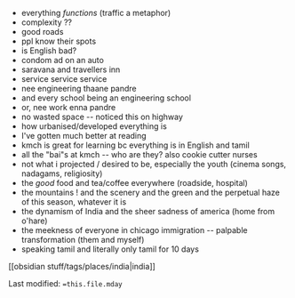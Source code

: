 - everything _functions_ (traffic a metaphor)  
- complexity ??  
- good roads   
- ppl know their spots   
- is English bad?  
- condom ad on an auto  
- saravana and travellers inn 
- service service service  
- nee engineering thaane pandre  
- and every school being an engineering school  
- or, nee work enna pandre  
- no wasted space -- noticed this on highway  
- how urbanised/developed everything is  
- I've gotten much better at reading  
- kmch is great for learning bc everything is in English and tamil  
- all the "bai"s at kmch -- who are they? also cookie cutter nurses  
- not what i projected / desired to be, especially the youth (cinema songs, nadagams, religiosity)  
- the _good_ food and tea/coffee everywhere (roadside, hospital)  
- the mountains ! and the scenery and the green and the perpetual haze of this season, whatever it is  
- the dynamism of India and the sheer sadness of america (home from o'hare)  
- the meekness of everyone in chicago immigration -- palpable transformation (them and myself)  
- speaking tamil and literally only tamil for 10 days

[[obsidian stuff/tags/places/india|india]]


Last modified: `=this.file.mday`